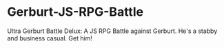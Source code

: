 # Gerburt-JS-RPG-Battle
Ultra Gerburt Battle Delux: A JS RPG Battle against Gerburt. He's a stabby and business casual. Get him!
